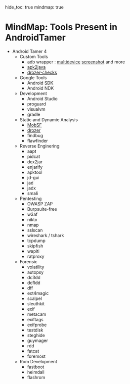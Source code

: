 hide_toc: true
mindmap: true

# MindMap: Tools Present in AndroidTamer
* Android Tamer 4
    - Custom Tools
        + adb wrapper : [multidevice](multi_devices.md) [screenshot](screenshot.md) and more
        + [apk2java](decompile.md)
        + [drozer-checks](drozer.md)
    - Google Tools 
        + Android SDK
        + Android NDK
    - Development
        + Android Studio
        + proguard
        + visualvm
        + gradle
    - Static and Dynamic Analysis
        + [MobSF](MobSF.md)
        + [drozer](drozer.md)
        + findbug
        + flawfinder
    - Reverse Enginering
        + aapt
        + pidcat
        + dex2jar
        + enjarify
        + apktool
        + jd-gui
        + jad
        + jadx
        + smali
    - Pentesting
        + OWASP ZAP
        + Burpsuite-free
        + w3af
        + nikto
        + nmap
        + sslscan
        + wireshark / tshark 
        + tcpdump
        + skipfish
        + wapiti
        + ratproxy
    - Forensic
        + volatility
        + autopsy
        + dc3dd
        + dcfldd
        + dff
        + ext4magic
        + scalpel
        + sleuthkit
        + exif
        + metacam
        + exiftags
        + exifprobe
        + testdisk
        + steghide
        + guymager
        + rdd
        + fatcat
        + foremost
    - Rom Development
        + fastboot
        + heimdall
        + flashrom